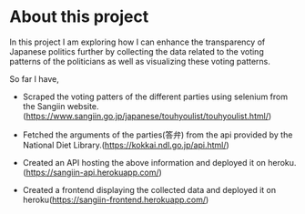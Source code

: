 # About this project

In this project I am exploring how I can enhance the transparency of Japanese politics further by collecting the data related to the voting patterns of the politicians as well as visualizing these voting patterns.

So far I have,

* Scraped the voting patters of the different parties using selenium from the Sangiin website.(<https://www.sangiin.go.jp/japanese/touhyoulist/touhyoulist.html/>)

* Fetched the arguments of the parties(答弁) from the api provided by the National Diet Library.(<https://kokkai.ndl.go.jp/api.html/>)

* Created an API hosting the above information and deployed it on heroku.(<https://sangiin-api.herokuapp.com/>)

* Created a frontend displaying the collected data and deployed it on heroku(<https://sangiin-frontend.herokuapp.com/>)
